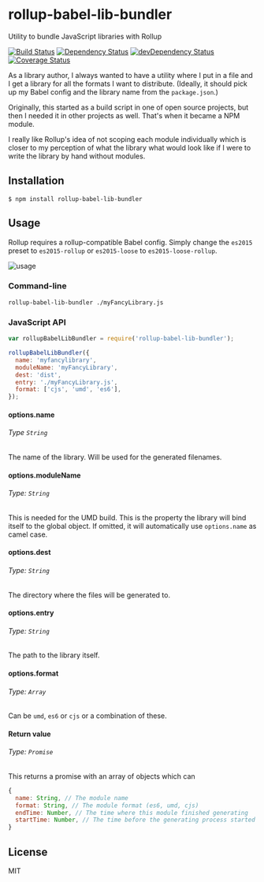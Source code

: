 # rollup-babel-lib-bundler
Utility to bundle JavaScript libraries with Rollup

[![Build Status](https://travis-ci.org/frostney/rollup-babel-lib-bundler.svg?branch=master)](https://travis-ci.org/frostney/rollup-babel-lib-bundler) [![Dependency Status](https://david-dm.org/frostney/rollup-babel-lib-bundler.svg)](https://david-dm.org/frostney/rollup-babel-lib-bundler) [![devDependency Status](https://david-dm.org/frostney/rollup-babel-lib-bundler/dev-status.svg)](https://david-dm.org/frostney/rollup-babel-lib-bundler#info=devDependencies) [![Coverage Status](https://coveralls.io/repos/github/frostney/rollup-babel-lib-bundler/badge.svg?branch=master)](https://coveralls.io/github/frostney/rollup-babel-lib-bundler?branch=master)

As a library author, I always wanted to have a utility where I put in a file and I get a library for all the formats I want to distribute.
(Ideally, it should pick up my Babel config and the library name from the `package.json`.)

Originally, this started as a build script in one of open source projects, but then I needed it in other projects as well. That's when it became a NPM module.

I really like Rollup's idea of not scoping each module individually which is closer to my perception of what the library what would look like if I were to write the library by hand without modules.

## Installation
```
$ npm install rollup-babel-lib-bundler
```

## Usage

Rollup requires a rollup-compatible Babel config. Simply change the `es2015` preset to `es2015-rollup` or `es2015-loose` to `es2015-loose-rollup`.

![usage](https://github.com/frostney/rollup-babel-lib-bundler/blob/master/docs/usage.gif)

### Command-line
```
rollup-babel-lib-bundler ./myFancyLibrary.js
```

### JavaScript API
```javascript
var rollupBabelLibBundler = require('rollup-babel-lib-bundler');

rollupBabelLibBundler({
  name: 'myfancylibrary',
  moduleName: 'myFancyLibrary',
  dest: 'dist',
  entry: './myFancyLibrary.js',
  format: ['cjs', 'umd', 'es6'],
});
```

#### options.name
###### Type `String`  
The name of the library. Will be used for the generated filenames.

#### options.moduleName
###### Type: `String`  
This is needed for the UMD build. This is the property the library will bind itself to the global object. If omitted, it will automatically use `options.name` as camel case.

#### options.dest
###### Type: `String`  
The directory where the files will be generated to.

#### options.entry
###### Type: `String`  
The path to the library itself.

#### options.format
###### Type: `Array`  
Can be `umd`, `es6` or `cjs` or a combination of these.

#### Return value
###### Type: `Promise`
This returns a promise with an array of objects which can

```javascript
{
  name: String, // The module name
  format: String, // The module format (es6, umd, cjs)
  endTime: Number, // The time where this module finished generating
  startTime: Number, // The time before the generating process started
}
```

## License
MIT
